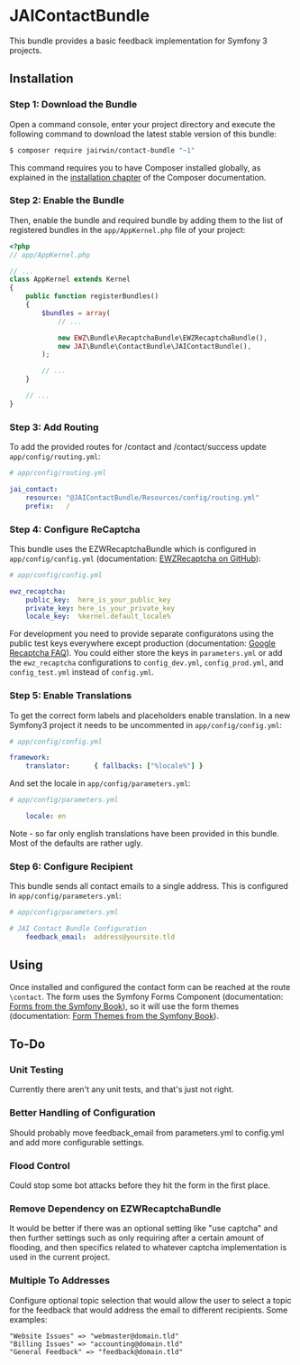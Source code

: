 # JAIContactBundle

This bundle provides a basic feedback implementation for Symfony 3 projects.

## Installation

### Step 1: Download the Bundle

Open a command console, enter your project directory and execute the
following command to download the latest stable version of this bundle:

```bash
$ composer require jairwin/contact-bundle "~1"
```

This command requires you to have Composer installed globally, as explained
in the [installation chapter](https://getcomposer.org/doc/00-intro.md)
of the Composer documentation.

### Step 2: Enable the Bundle

Then, enable the bundle and required bundle by adding them to the list of registered bundles
in the `app/AppKernel.php` file of your project:

```php
<?php
// app/AppKernel.php

// ...
class AppKernel extends Kernel
{
    public function registerBundles()
    {
        $bundles = array(
            // ...

            new EWZ\Bundle\RecaptchaBundle\EWZRecaptchaBundle(),
            new JAI\Bundle\ContactBundle\JAIContactBundle(),
        );

        // ...
    }

    // ...
}
```

### Step 3: Add Routing

To add the provided routes for /contact and /contact/success update 
`app/config/routing.yml`:

```yaml
# app/config/routing.yml

jai_contact:
    resource: "@JAIContactBundle/Resources/config/routing.yml"
    prefix:   /
```

### Step 4: Configure ReCaptcha

This bundle uses the EZWRecaptchaBundle which is configured in `app/config/config.yml`
(documentation: [EWZRecaptcha on GitHub](https://github.com/excelwebzone/EWZRecaptchaBundle)):

``` yaml
# app/config/config.yml

ewz_recaptcha:
    public_key:  here_is_your_public_key
    private_key: here_is_your_private_key
    locale_key:  %kernel.default_locale%
```

For development you need to provide separate configuratons using the public test keys everywhere except production (documentation: [Google Recaptcha FAQ](https://developers.google.com/recaptcha/docs/faq)). You could either store the keys in `parameters.yml` or add the `ewz_recaptcha` configurations to `config_dev.yml`, `config_prod.yml`, and `config_test.yml` instead of `config.yml`.

### Step 5: Enable Translations

To get the correct form labels and placeholders enable translation. In a new Symfony3
project it needs to be uncommented in `app/config/config.yml`:

``` yaml
# app/config/config.yml

framework:
    translator:      { fallbacks: ["%locale%"] }
```

And set the locale in `app/config/parameters.yml`:

``` yaml
# app/config/parameters.yml

    locale: en
```

Note - so far only english translations have been provided in this bundle. Most of
the defaults are rather ugly.

### Step 6: Configure Recipient

This bundle sends all contact emails to a single address. This is configured in
`app/config/parameters.yml`:

``` yaml
# app/config/parameters.yml

# JAI Contact Bundle Configuration
    feedback_email:  address@yoursite.tld
```

## Using

Once installed and configured the contact form can be reached at the route `\contact`. The form uses the
Symfony Forms Component (documentation: [Forms from the Symfony Book](http://symfony.com/doc/current/book/forms.html)),
so it will use the form themes (documentation: [Form Themes from the Symfony Book](https://symfony.com/doc/current/cookbook/form/form_customization.html#cookbook-form-customization-form-themes)).

## To-Do

### Unit Testing

Currently there aren't any unit tests, and that's just not right.

### Better Handling of Configuration

Should probably move feedback_email from parameters.yml to config.yml and add more 
configurable settings.

### Flood Control

Could stop some bot attacks before they hit the form in the first place.

### Remove Dependency on EZWRecaptchaBundle

It would be better if there was an optional setting like "use captcha" and then further 
settings such as only requiring after a certain amount of flooding, and then specifics
related to whatever captcha implementation is used in the current project.

### Multiple To Addresses

Configure optional topic selection that would allow the user to select a topic for the
feedback that would address the email to different recipients. Some examples:
 
	"Website Issues" => "webmaster@domain.tld"
	"Billing Issues" => "accounting@domain.tld"
	"General Feedback" => "feedback@domain.tld"
